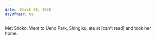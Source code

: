 ```yaml
---
date:  March 30, 1958
dayOfYear: 89
---
```

Met Shoko. Went to Ueno Park, Shingiku, ate at [can't read] and took her home.